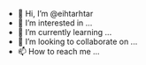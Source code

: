 - 👋 Hi, I’m @eihtarhtar
- 👀 I’m interested in ...
- 🌱 I’m currently learning ...
- 💞️ I’m looking to collaborate on ...
- 📫 How to reach me ...

<!---
eihtarhtar/eihtarhtar is a ✨ special ✨ repository because its `README.md` (this file) appears on your GitHub profile.
You can click the Preview link to take a look at your changes.
--->
